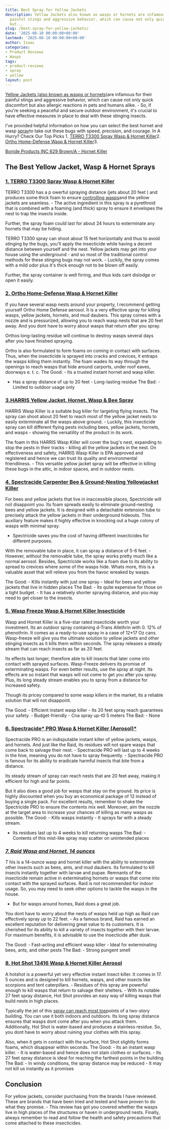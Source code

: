 ```yaml
---
title: Best Spray for Yellow Jackets
description: Yellow Jackets also known as wasps or hornets are infamous for their
  painful stings and aggressive behavior, which can cause not only quick discomfort
  but...
slug: /best-spray-for-yellow-jackets/
date: '2025-08-10 00:00:00+00:00'
lastmod: '2025-08-10 00:00:00+00:00'
author: Isaac
categories:
- Product Reviews
- Wasps
tags:
- product-reviews
- spray
- yellow
layout: post
---
```

[Yellow Jackets (also known as wasps or hornets)](http://entnemdept.ufl.edu/creatures/urban/occas/hornet_yellowjacket.htm)are infamous for their painful stings and aggressive behavior, which can cause not only quick discomfort but also allergic reactions in pets and humans alike. - So, if you're seeking a peaceful and secure outdoor environment, it's crucial to have effective measures in place to deal with these stinging insects.

I've provided helpful information on how you can select the best hornet and wasp [spray](https://pestpolicy.com/best-roach-spray/)to take out these bugs with speed, precision, and courage. In A Hurry? Check Our Top Picks 1. [TERRO T3300 Spray Wasp & Hornet Killer](https://www.amazon.com/dp/B007VN2G5G/?tag=p-policy-20)2. [Ortho Home-Defense Wasp & Hornet Killer](https://www.amazon.com/dp/B0784WG4FD/?tag=p-policy-20)3.

[Bonide Products INC 629 Brown/A - Hornet Killer](https://www.amazon.com/dp/B0055DNEI2/?tag=p-policy-20)

##  The Best Yellow Jacket, Wasp & Hornet Sprays

###  [1. TERRO T3300 Spray Wasp & Hornet Killer](https://www.amazon.com/dp/B007VN2G5G/?tag=p-policy-20)

TERRO T3300 has a p owerful spraying distance (jets about 20 feet ) and produces some thick foam to ensure [controlling wasps](https://pestpolicy.com/best-wasp-spray/)and the yellow jackets are seamless. - The active ingredient in this spray is a pyrethroid that is combined with a foaming (and thick) spray to ensure it envelopes the nest to trap the insects inside.

Further, the spray foam could last for about 24 hours to exterminate any hornets that may be hiding.

TERRO T3300 spray can shoot about 15 feet horizontally and thus to avoid stinging by the bugs, you'll apply the insecticide while having a decent distance between yourself and the nest. Yellow jackets may get into your house using the underground - and so most of the traditional control methods for these stinging bugs may not work. - Luckily, the spray comes with a mild odor plus it's thick enough not to be blown off easily.

Further, the spray container is well firring, and thus kids cant dislodge or open it easily.

###  [2. Ortho Home-Defense Wasp & Hornet Killer](https://www.amazon.com/dp/B0784WG4FD/?tag=p-policy-20)

If you have several wasp nests around your property, I recommend getting yourself Ortho Home Defense aerosol. It is a very effective spray for killing wasps, yellow jackets, hornets, and mud daubers. This spray comes with a nozzle and is pressurized, allowing you to reach wasp nests that are 20 feet away. And you dont have to worry about wasps that return after you spray.

Orthos long-lasting residue will continue to destroy wasps several days after you have finished spraying.

Ortho is also formulated to form foams on coming in contact with surfaces. Thus, when the insecticide is sprayed into cracks and crevices, it entraps the wasps killing them instantly. The foam wades its way through the openings to reach wasps that hide around carports, under roof eaves, doorways e. t. c. The Good: - Its a trusted instant hornet and wasp killer.

- Has a spray distance of up to 20 feet - Long-lasting residue The Bad: - Limited to outdoor usage only

###  [3.HARRIS Yellow Jacket, Hornet, Wasp & Bee Spray](https://www.amazon.com/dp/B084ZZDYSG/?tag=p-policy-20)

HARRIS Wasp Killer is a suitable bug killer for targeting flying insects. The spray can shoot about 20 feet to reach most of the yellow jacket nests to easily exterminate all the wasps above ground. - Luckily, this insecticide spray can kill different flying pests including bees, yellow jackets, hornets, and wasps - showing the versatility of the product in its work.

The foam in this HARRIS Wasp Killer will cover the bug's nest, expanding to stop the pests in their tracks - killing all the yellow jackets in the nest. On effectiveness and safety, HARRIS Wasp Killer is EPA approved and registered and hence we can trust its quality and environmental friendliness. - This versatile yellow jacket spray will be effective in killing these bugs in the attic, in indoor spaces, and in outdoor nests.

###  [4. Spectracide Carpenter Bee & Ground-Nesting Yellowjacket Killer](https://www.amazon.com/dp/B01L7W127O/?tag=p-policy-20)

For bees and yellow jackets that live in inaccessible places, Spectricide will not disappoint you. Its foam spreads easily to eliminate ground-nesting bees and yellow jackets. It is designed with a detachable extension tube to precisely attack the yellow jackets in their underground hideouts. This auxiliary feature makes it highly effective in knocking out a huge colony of wasps with minimal spray.

- Spectricide saves you the cost of having different insecticides for different purposes.

With the removable tube in place, it can spray a distance of 5-6 feet. - However, without the removable tube, the spray works pretty much like a normal aerosol. Besides, Spectricide works like a foam due to its ability to spread to crevices where some of the wasps hide. Whats more, this is a valuable asset that will relieve you from the havoc wreaked by wasps.

The Good: - Kills instantly with just one spray - Ideal for bees and yellow jackets that live in hidden places The Bad: - Its quite expensive for those on a tight budget. - It has a relatively shorter spraying distance, and you may need to get closer to the insects.

###  [5. Wasp Freeze Wasp & Hornet Killer Insecticide](https://www.amazon.com/dp/B005EVBDC4/?tag=p-policy-20)

Wasp and Hornet Killer is a five-star rated insecticide worth your investment. Its an outdoor spray containing d-Trans Allethrin with 0. 12% of phenothrin. It comes as a ready-to-use spray in a case of 12*17 Oz cans. Wasp-freeze will give you the ultimate solution to yellow jackets and other stinging insects as it kills them within seconds. The spray releases a steady stream that can reach insects as far as 20 feet.

Its effects last longer, therefore able to kill insects that later come into contact with sprayed surfaces. Wasp-Freeze delivers its promise of exterminating wasps. For even better results, use the spray at night. Its effects are so instant that wasps will not come to get you after you spray. Plus, its long steady stream enables you to spray from a distance for increased safety.

Though its pricey compared to some wasp killers in the market, its a reliable solution that will not disappoint.

The Good: - Efficient instant wasp killer - Its 20 feet spray reach guarantees your safety. - Budget-friendly - Cna spray up-t0 5 meters The Bad: - None

###  [6. Spectracide* PRO Wasp & Hornet Killer (Aerosol)*](https://www.amazon.com/dp/B000NGR9OG/?tag=p-policy-20)

Spectracide PRO is an indisputable instant killer of yellow jackets, wasps, and hornets. And just like the Raid, its residues will not spare wasps that come back to salvage their nest. - Spectracide PRO will last up to 4 weeks in the hive, meaning you do not have to spray frequently. - Spectracide PRO is famous for its ability to eradicate harmful insects that bite from a distance.

Its steady stream of spray can reach nests that are 20 feet away, making it efficient for high and far points.

But it also does a good job for wasps that stay on the ground. Its price is highly discounted when you buy an economical package of 12 instead of buying a single pack. For excellent results, remember to shake the Spectricide PRO to ensure the contents mix well. Moreover, aim the nozzle at the target area to increase your chances of killing as many wasps as possible. The Good: - Kills wasps instantly - It sprays far with a steady stream.

- Its residues last up to 4 weeks to kill returning wasps The Bad: - Contents of this mist-like spray may scatter on unintended places

###  [*7. Raid Wasp and Hornet, 14 ounces*](https://www.amazon.com/dp/B06ZZQBWLX/?tag=p-policy-20)

*T* his is a 14-ounce wasp and hornet killer with the ability to exterminate other insects such as bees, ants, and mud daubers. Its formulated to kill insects instantly together with larvae and pupae. Remnants of the insecticide remain active in exterminating hornets or wasps that come into contact with the sprayed surfaces. Raid is not recommended for indoor usage. So, you may need to seek other options to tackle the wasps in the house.

- But for wasps around homes, Raid does a great job.

You dont have to worry about the nests of wasps held up high as Raid can effectively spray up to 22 feet. - As a famous brand, Raid has earned an excellent reputation for delivering great value to its customers. It is cherished for its ability to kill a variety of insects together with their larvae. For maximum benefits, it is advisable to use the insecticide after dusk.

The Good: - Fast-acting and efficient wasp killer - Ideal for exterminating bees, ants, and other pests The Bad: - Strong pungent smell

###  [8. Hot Shot 13416 Wasp & Hornet Killer Aerosol](https://www.amazon.com/dp/B002Y6D2D0/?tag=p-policy-20)

A hotshot is a powerful yet very effective instant insect killer. It comes in 17. 5 ounces and is designed to kill hornets, wasps, and other insects like scorpions and tent caterpillars. - Residues of this spray are powerful enough to kill wasps that return to salvage their shelters. - With its notable 27 feet spray distance, Hot Shot provides an easy way of killing wasps that build nests in high places.

Typically the jet of this [spray can reach most top](https://pestpolicy.com/best-flea-spray-for-home/)points of a two-story building. You can use it both indoors and outdoors. Its long spray distance ensures that wasps dont come after you when you attack them. Additionally, Hot Shot is water-based and produces a stainless residue. So, you dont have to worry about ruining your clothes with this spray.

Also, when it gets in contact with the surface, Hot Shot slightly forms foams, which disappear within seconds. The Good: - Its an instant wasp killer. - It is water-based and hence does not stain clothes or surfaces. - Its 27 feet spray distance is ideal for reaching the farthest points in the building The Bad: - In windy conditions, the spray distance may be reduced - It may not kill us instantly as it promises

##  Conclusion

For yellow jackets, consider purchasing from the brands I have reviewed. These are brands that have been tried and tested and have proven to do what they promise. - This review has got you covered whether the wasps live in high places of the structures or haven in underground nests. Finally, always remember to read and follow the health and safety precautions that come attached to these insecticides.
